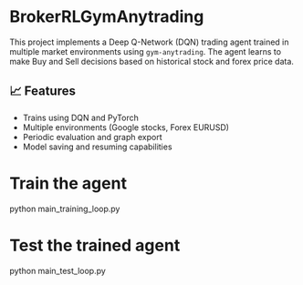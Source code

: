 # BrokerRLGymAnytrading


This project implements a Deep Q-Network (DQN) trading agent trained in multiple market environments using `gym-anytrading`. The agent learns to make Buy and Sell decisions based on historical stock and forex price data.

## 📈 Features

- Trains using DQN and PyTorch
- Multiple environments (Google stocks, Forex EURUSD)
- Periodic evaluation and graph export
- Model saving and resuming capabilities

# Train the agent

python main_training_loop.py

# Test the trained agent

python main_test_loop.py
